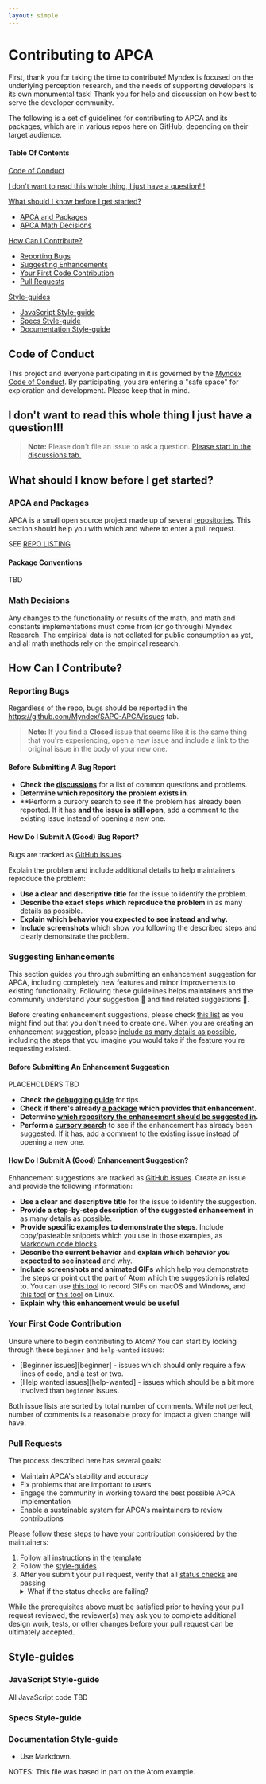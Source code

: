 ```yaml
---
layout: simple
---
```


# Contributing to APC<span class="flipH">A</span>

First, thank you for taking the time to contribute! Myndex is focused on the underlying perception research, and the needs of supporting developers is its own monumental task! Thank you for help and discussion on how best to serve the developer community.

The following is a set of guidelines for contributing to APCA and its packages, which are in various repos here on GitHub, depending on their target audience.

#### Table Of Contents

[Code of Conduct](#code-of-conduct)

[I don't want to read this whole thing, I just have a question!!!](#i-dont-want-to-read-this-whole-thing-i-just-have-a-question)

[What should I know before I get started?](#what-should-i-know-before-i-get-started)
  * [APCA and Packages](#apca-and-packages)
  * [APCA Math Decisions](#math-decisions)

[How Can I Contribute?](#how-can-i-contribute)
  * [Reporting Bugs](#reporting-bugs)
  * [Suggesting Enhancements](#suggesting-enhancements)
  * [Your First Code Contribution](#your-first-code-contribution)
  * [Pull Requests](#pull-requests)

[Style-guides](#styleguides)
  * [JavaScript Style-guide](#javascript-styleguide)
  * [Specs Style-guide](#specs-styleguide)
  * [Documentation Style-guide](#documentation-styleguide)

## Code of Conduct

This project and everyone participating in it is governed by the [Myndex Code of Conduct](CODE_OF_CONDUCT.md). By participating, you are entering a "safe space" for exploration and development. Please keep that in mind.

## I don't want to read this whole thing I just have a question!!!

> **Note:** Please don't file an issue to ask a question. [Please start in the discussions tab.](https://github.com/Myndex/SAPC-APCA/discussions) 

## What should I know before I get started?

### APCA and Packages

APCA is a small open source project made up of several [repositories](https://github.com/Myndex/SAPC-APCA/blob/master/repoList.md). This section should help you with which and where to enter a pull request.

SEE [REPO LISTING](https://github.com/Myndex/SAPC-APCA/blob/master/repoList.md)

#### Package Conventions

TBD

### Math Decisions

Any changes to the functionality or results of the math, and math and constants implementations must come from (or go through) Myndex Research. The empirical data is not collated for public consumption as yet, and all math methods rely on the empirical research.

## How Can I Contribute?

### Reporting Bugs

Regardless of the repo, bugs should be reported in the https://github.com/Myndex/SAPC-APCA/issues tab.

> **Note:** If you find a **Closed** issue that seems like it is the same thing that you're experiencing, open a new issue and include a link to the original issue in the body of your new one.

#### Before Submitting A Bug Report

* **Check the [discussions](https://github.com/Myndex/SAPC-APCA/discussions)** for a list of common questions and problems.
* **Determine which repository the problem exists in**.
* **Perform a cursory search to see if the problem has already been reported. If it has **and the issue is still open**, add a comment to the existing issue instead of opening a new one.

#### How Do I Submit A (Good) Bug Report?

Bugs are tracked as [GitHub issues](https://guides.github.com/features/issues/).

Explain the problem and include additional details to help maintainers reproduce the problem:

* **Use a clear and descriptive title** for the issue to identify the problem.
* **Describe the exact steps which reproduce the problem** in as many details as possible. 
* **Explain which behavior you expected to see instead and why.**
* **Include screenshots** which show you following the described steps and clearly demonstrate the problem. 


### Suggesting Enhancements

This section guides you through submitting an enhancement suggestion for APCA, including completely new features and minor improvements to existing functionality. Following these guidelines helps maintainers and the community understand your suggestion :pencil: and find related suggestions :mag_right:.

Before creating enhancement suggestions, please check [this list](#before-submitting-an-enhancement-suggestion) as you might find out that you don't need to create one. When you are creating an enhancement suggestion, please [include as many details as possible](#how-do-i-submit-a-good-enhancement-suggestion), including the steps that you imagine you would take if the feature you're requesting existed.

#### Before Submitting An Enhancement Suggestion

PLACEHOLDERS TBD
* **Check the [debugging guide]()** for tips.
* **Check if there's already [a package]() which provides that enhancement.**
* **Determine [which repository the enhancement should be suggested in]().**
* **Perform a [cursory search]()** to see if the enhancement has already been suggested. If it has, add a comment to the existing issue instead of opening a new one.

#### How Do I Submit A (Good) Enhancement Suggestion?

Enhancement suggestions are tracked as [GitHub issues](https://guides.github.com/features/issues/). Create an issue and provide the following information:

* **Use a clear and descriptive title** for the issue to identify the suggestion.
* **Provide a step-by-step description of the suggested enhancement** in as many details as possible.
* **Provide specific examples to demonstrate the steps**. Include copy/pasteable snippets which you use in those examples, as [Markdown code blocks](https://help.github.com/articles/markdown-basics/#multiple-lines).
* **Describe the current behavior** and **explain which behavior you expected to see instead** and why.
* **Include screenshots and animated GIFs** which help you demonstrate the steps or point out the part of Atom which the suggestion is related to. You can use [this tool](https://www.cockos.com/licecap/) to record GIFs on macOS and Windows, and [this tool](https://github.com/colinkeenan/silentcast) or [this tool](https://github.com/GNOME/byzanz) on Linux.
* **Explain why this enhancement would be useful**

### Your First Code Contribution

Unsure where to begin contributing to Atom? You can start by looking through these `beginner` and `help-wanted` issues:

* [Beginner issues][beginner] - issues which should only require a few lines of code, and a test or two.
* [Help wanted issues][help-wanted] - issues which should be a bit more involved than `beginner` issues.

Both issue lists are sorted by total number of comments. While not perfect, number of comments is a reasonable proxy for impact a given change will have.


### Pull Requests

The process described here has several goals:

- Maintain APCA's stability and accuracy
- Fix problems that are important to users
- Engage the community in working toward the best possible APCA implementation
- Enable a sustainable system for APCA's maintainers to review contributions

Please follow these steps to have your contribution considered by the maintainers:

1. Follow all instructions in [the template](PULL_REQUEST_TEMPLATE.md)
2. Follow the [style-guides](#styleguides)
3. After you submit your pull request, verify that all [status checks](https://help.github.com/articles/about-status-checks/) are passing <details><summary>What if the status checks are failing?</summary>If a status check is failing, and you believe that the failure is unrelated to your change, please leave a comment on the pull request explaining why you believe the failure is unrelated. A maintainer will re-run the status check for you. If we conclude that the failure was a false positive, then we will open an issue to track that problem with our status check suite.</details>

While the prerequisites above must be satisfied prior to having your pull request reviewed, the reviewer(s) may ask you to complete additional design work, tests, or other changes before your pull request can be ultimately accepted.

## Style-guides

### JavaScript Style-guide

All JavaScript code TBD

### Specs Style-guide


### Documentation Style-guide

* Use Markdown.

NOTES: This file was based in part on the Atom example.


